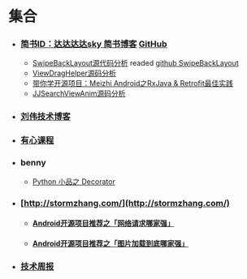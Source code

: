 # 集合

* ### [简书ID：达达达达sky 简书博客](http://www.jianshu.com/users/9038233c5f2c/latest_articles)	[GitHub](https://github.com/Skykai521)
	* [SwipeBackLayout源代码分析](http://skykai521.github.io/2016/03/04/SwipeBackLayout%E6%BA%90%E4%BB%A3%E7%A0%81%E5%88%86%E6%9E%90/) readed [github SwipeBackLayout](https://github.com/ikew0ng/SwipeBackLayout)
	* [ViewDragHelper源码分析](http://www.jianshu.com/p/07d717ef0b28) 
	* [带你学开源项目：Meizhi Android之RxJava & Retrofit最佳实践](http://www.jianshu.com/p/47e72693a302)
	* [JJSearchViewAnim源码分析](http://www.jianshu.com/p/a48f4e6cf036)

* ### [刘伟技术博客](http://blog.csdn.net/lovelion)
* ### [有心课程](http://www.stay4it.com/)
* ### benny
	* [Python 小品之 Decorator](http://km.oa.com/articles/show/277706)

* ### [http://stormzhang.com/](http://stormzhang.com/)
	
	* #### [Android开源项目推荐之「网络请求哪家强」](http://stormzhang.com/opensource/2016/08/05/android-open-source-project-recommend2/) 
	
	* #### [Android开源项目推荐之「图片加载到底哪家强」](http://stormzhang.com/opensource/2016/06/26/android-open-source-project-recommend1/)

	
* ### [技术周报](技术周报.md)

